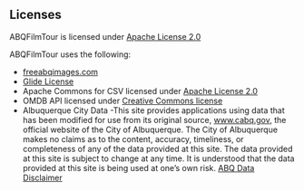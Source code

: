 ## Licenses

ABQFilmTour is licensed under [Apache License 2.0](https://github.com/ABQFilmTour/abqfilmtour.github.io/blob/master/LICENSE)

ABQFilmTour uses the following:

- [freeabqimages.com](freeabqimages.txt)
- [Glide License](https://github.com/bumptech/glide/blob/master/LICENSE)
- Apache Commons for CSV licensed under [Apache License 2.0](http://www.apache.org/licenses/LICENSE-2.0.txt)
- OMDB API licensed under [Creative Commons license](https://creativecommons.org/licenses/by-nc/4.0/)
- Albuquerque City Data -This site provides applications using data that has been modified for use from its 
original source, www.cabq.gov, the official website of the City of Albuquerque. The City of Albuquerque makes no 
claims as to the content, accuracy, timeliness, or completeness of any of the data provided at this site. The data 
provided at this site is subject to change at any time. It is understood that the data provided at this site is being 
used at one’s own risk. [ABQ Data Disclaimer](http://www.cabq.gov/abq-data/abq-data-disclaimer-1)


